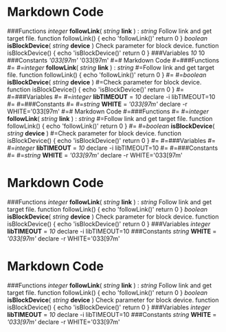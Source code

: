 
# Markdown Code
###Functions
*integer* **followLink**( *string* **link** ) : *string*
Follow link and get target file.
function followLink()
{
echo 'followLink()'
return 0
}
*boolean* **isBlockDevice**( *string* **device** )
Check parameter for block device.
function isBlockDevice()
{
echo 'isBlockDevice()'
return 0
}
###Variables
 *10*
10
###Constants
 *'033[97m'*
'033[97m'
#=# Markdown Code
#=###Functions
#=
#=*integer* **followLink**( *string* **link** ) : *string*
#=Follow link and get target file.
function followLink()
{
echo 'followLink()'
return 0
}
#=
#=*boolean* **isBlockDevice**( *string* **device** )
#=Check parameter for block device.
function isBlockDevice()
{
echo 'isBlockDevice()'
return 0
}
#=
#=###Variables
#=
#=*integer* **libTIMEOUT** = *10*
declare -i libTIMEOUT=10
#=
#=###Constants
#=
#=*string* **WHITE** = *'033[97m'*
declare -r WHITE='033[97m'
#=# Markdown Code
#=###Functions
#=
#=*integer* **followLink**( *string* **link** ) : *string*
#=Follow link and get target file.
function followLink()
{
echo 'followLink()'
return 0
}
#=
#=*boolean* **isBlockDevice**( *string* **device** )
#=Check parameter for block device.
function isBlockDevice()
{
echo 'isBlockDevice()'
return 0
}
#=
#=###Variables
#=
#=*integer* **libTIMEOUT** = *10*
declare -i libTIMEOUT=10
#=
#=###Constants
#=
#=*string* **WHITE** = *'033[97m'*
declare -r WHITE='033[97m'
# Markdown Code
###Functions
*integer* **followLink**( *string* **link** ) : *string*
Follow link and get target file.
function followLink()
{
echo 'followLink()'
return 0
}
*boolean* **isBlockDevice**( *string* **device** )
Check parameter for block device.
function isBlockDevice()
{
echo 'isBlockDevice()'
return 0
}
###Variables
*integer* **libTIMEOUT** = *10*
declare -i libTIMEOUT=10
###Constants
*string* **WHITE** = *'033[97m'*
declare -r WHITE='033[97m'
# Markdown Code
###Functions
*integer* **followLink**( *string* **link** ) : *string*
Follow link and get target file.
function followLink()
{
echo 'followLink()'
return 0
}
*boolean* **isBlockDevice**( *string* **device** )
Check parameter for block device.
function isBlockDevice()
{
echo 'isBlockDevice()'
return 0
}
###Variables
*integer* **libTIMEOUT** = *10*
declare -i libTIMEOUT=10
###Constants
*string* **WHITE** = *'033[97m'*
declare -r WHITE='033[97m'
